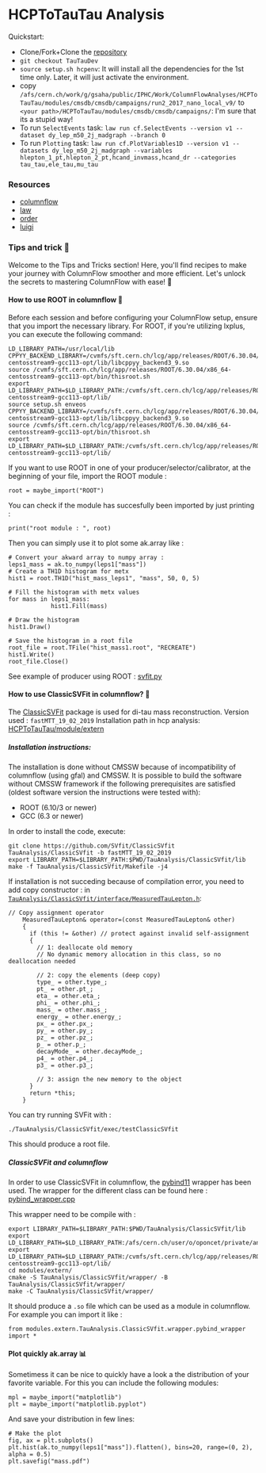 # HCPToTauTau Analysis

Quickstart:
- Clone/Fork+Clone the [repository](https://github.com/gsaha009/HCPToTauTau.git)
- `git checkout TauTauDev`
- `source setup.sh hcpenv`: It will install all the dependencies for the 1st time only. Later, it will just activate the environment.
- copy `/afs/cern.ch/work/g/gsaha/public/IPHC/Work/ColumnFlowAnalyses/HCPToTauTau/modules/cmsdb/cmsdb/campaigns/run2_2017_nano_local_v9/` to `<your path>/HCPToTauTau/modules/cmsdb/cmsdb/campaigns/`: I'm sure that its a stupid way!
- To run `SelectEvents` task: `law run cf.SelectEvents --version v1 --dataset dy_lep_m50_2j_madgraph --branch 0`
- To run `Plotting` task: `law run cf.PlotVariables1D --version v1 --datasets dy_lep_m50_2j_madgraph --variables hlepton_1_pt,hlepton_2_pt,hcand_invmass,hcand_dr --categories tau_tau,ele_tau,mu_tau`


### Resources

- [columnflow](https://github.com/columnflow/columnflow)
- [law](https://github.com/riga/law)
- [order](https://github.com/riga/order)
- [luigi](https://github.com/spotify/luigi)



### Tips and trick :hear_no_evil:
Welcome to the Tips and Tricks section! Here, you'll find recipes to make your journey with ColumnFlow smoother and more efficient. Let's unlock the secrets to mastering ColumnFlow with ease! :rocket:


#### How to use ROOT in columnflow :deciduous_tree:

Before each session and before configuring your ColumnFlow setup, ensure that you import the necessary library. For ROOT, if you're utilizing lxplus, you can execute the following command:

```
LD_LIBRARY_PATH=/usr/local/lib
CPPYY_BACKEND_LIBRARY=/cvmfs/sft.cern.ch/lcg/app/releases/ROOT/6.30.04/x86_64-centosstream9-gcc113-opt/lib/libcppyy_backend3_9.so
source /cvmfs/sft.cern.ch/lcg/app/releases/ROOT/6.30.04/x86_64-centosstream9-gcc113-opt/bin/thisroot.sh 
export LD_LIBRARY_PATH=$LD_LIBRARY_PATH:/cvmfs/sft.cern.ch/lcg/app/releases/ROOT/6.30.04/x86_64-centosstream9-gcc113-opt/lib/
source setup.sh enveos 
CPPYY_BACKEND_LIBRARY=/cvmfs/sft.cern.ch/lcg/app/releases/ROOT/6.30.04/x86_64-centosstream9-gcc113-opt/lib/libcppyy_backend3_9.so
source /cvmfs/sft.cern.ch/lcg/app/releases/ROOT/6.30.04/x86_64-centosstream9-gcc113-opt/bin/thisroot.sh 
export LD_LIBRARY_PATH=$LD_LIBRARY_PATH:/cvmfs/sft.cern.ch/lcg/app/releases/ROOT/6.30.04/x86_64-centosstream9-gcc113-opt/lib/
```

If you want to use ROOT in one of your producer/selector/calibrator, at the beginning of your file, import the ROOT module :

```
root = maybe_import("ROOT")
```
You can check if the module has succesfully been imported by just printing :
```
print("root module : ", root)
``` 
Then you can simply use it to plot some ak.array like : 

```
# Convert your akward array to numpy array : 
leps1_mass = ak.to_numpy(leps1["mass"])
# Create a TH1D histogram for metx
hist1 = root.TH1D("hist_mass_leps1", "mass", 50, 0, 5)

# Fill the histogram with metx values
for mass in leps1_mass:
            hist1.Fill(mass)

# Draw the histogram
hist1.Draw()

# Save the histogram in a root file
root_file = root.TFile("hist_mass1.root", "RECREATE")
hist1.Write()
root_file.Close()
```

See example of producer using ROOT : [svfit.py](https://github.com/oponcet/HCPToTauTau/blob/SVFIT_dev/hcp/production/svfit.py)

#### How to use ClassicSVFit in columnflow? :star2:
The [ClassicSVFit](https://github.com/SVfit/ClassicSVfit/tree/fastMTT_19_02_2019) package is used for di-tau mass reconstruction. 
Version used : `fastMTT_19_02_2019`
Installation path in hcp analysis: [HCPToTauTau/module/extern](https://github.com/oponcet/HCPToTauTau/tree/SVFIT_dev/modules/extern/TauAnalysis)

##### Installation instructions:
The installation is done without CMSSW because of incompatibility of columnflow (using gfal) and CMSSW. It is possible to build the software without CMSSW framework if the following prerequisites are satisfied (oldest software version the instructions were tested with):

- ROOT (6.10/3 or newer)
- GCC (6.3 or newer)

In order to install the code, execute:
```
git clone https://github.com/SVfit/ClassicSVfit TauAnalysis/ClassicSVfit -b fastMTT_19_02_2019
export LIBRARY_PATH=$LIBRARY_PATH:$PWD/TauAnalysis/ClassicSVfit/lib
make -f TauAnalysis/ClassicSVfit/Makefile -j4
```
If installation is not succeding because of compilation error, you need to  add copy constructor : in [`TauAnalysis/ClassicSVfit/interface/MeasuredTauLepton.h`](https://github.com/SVfit/ClassicSVfit/blob/fastMTT_19_02_2019/interface/MeasuredTauLepton.h):

```
// Copy assignment operator
    MeasuredTauLepton& operator=(const MeasuredTauLepton& other)
    {
      if (this != &other) // protect against invalid self-assignment
      {
        // 1: deallocate old memory
        // No dynamic memory allocation in this class, so no deallocation needed

        // 2: copy the elements (deep copy)
        type_ = other.type_;
        pt_ = other.pt_;
        eta_ = other.eta_;
        phi_ = other.phi_;
        mass_ = other.mass_;
        energy_ = other.energy_;
        px_ = other.px_;
        py_ = other.py_;
        pz_ = other.pz_;
        p_ = other.p_;
        decayMode_ = other.decayMode_;
        p4_ = other.p4_;
        p3_ = other.p3_;

        // 3: assign the new memory to the object
      }
      return *this;
    }
```
You can try running SVFit with :
```
./TauAnalysis/ClassicSVfit/exec/testClassicSVfit
```
This should produce a root file.

##### ClassicSVFit and columnflow 
In order to use ClassicSVFit in columnflow, the [pybind11](https://pybind11.readthedocs.io/en/stable/basics.html) wrapper has been used. The wrapper for the different class can be found here : [pybind_wrapper.cpp](https://github.com/oponcet/ClassicSVfit/blob/fastMTT_19_02_2019/wrapper/pybind_wrapper.cpp)

This wrapper need to be compile with : 
```
export LIBRARY_PATH=$LIBRARY_PATH:$PWD/TauAnalysis/ClassicSVfit/lib
export LD_LIBRARY_PATH=$LD_LIBRARY_PATH:/afs/cern.ch/user/o/oponcet/private/analysis/HCPToTauTau/modules/extern/TauAnalysis/ClassicSVfit/lib
export LD_LIBRARY_PATH=$LD_LIBRARY_PATH:/cvmfs/sft.cern.ch/lcg/app/releases/ROOT/6.30.04/x86_64-centosstream9-gcc113-opt/lib/
cd modules/extern/
cmake -S TauAnalysis/ClassicSVfit/wrapper/ -B TauAnalysis/ClassicSVfit/wrapper/
make -C TauAnalysis/ClassicSVfit/wrapper/
```

It should produce a `.so` file which can be used as a module in columnflow. For example you can import it like :

```
from modules.extern.TauAnalysis.ClassicSVfit.wrapper.pybind_wrapper import *
```

#### Plot quickly ak.array :bar_chart:	
Sometimess it can be nice to quickly have a look a the distribution of your favorite variable. For this you can include the following modules: 
```
mpl = maybe_import("matplotlib")
plt = maybe_import("matplotlib.pyplot")
```

And save your distribution in few lines:

```
# Make the plot
fig, ax = plt.subplots()
plt.hist(ak.to_numpy(leps1["mass"]).flatten(), bins=20, range=(0, 2), alpha = 0.5)
plt.savefig("mass.pdf") 
```